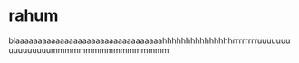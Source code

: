 rahum
=====

blaaaaaaaaaaaaaaaaaaaaaaaaaaaaaaaaahhhhhhhhhhhhhhhrrrrrrrruuuuuuuuuuuuuuuummmmmmmmmmmmmmmmm
